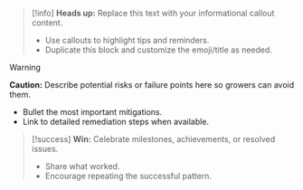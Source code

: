 <!-- Callout snippets for reuse across the wiki -->

> [!info]
> **Heads up:** Replace this text with your informational callout content.
>
> - Use callouts to highlight tips and reminders.
> - Duplicate this block and customize the emoji/title as needed.

> [!warning]
> **Caution:** Describe potential risks or failure points here so growers can avoid them.
>
> - Bullet the most important mitigations.
> - Link to detailed remediation steps when available.

> [!success]
> **Win:** Celebrate milestones, achievements, or resolved issues.
>
> - Share what worked.
> - Encourage repeating the successful pattern.

